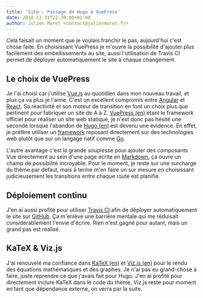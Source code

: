 ```yaml
---
title: 'Site : Passage de Hugo à VuePress'
date: 2018-12-31T22:30:00+01:00
author: Julien Muret <contact@julienmuret.fr>
---
```


Cela faisait un moment que je voulais franchir le pas, aujourd'hui c'est chose
faite. En choisissant VuePress je m'ouvre la possibilité d'ajouter plus
facilement des embellissements au site, aussi l'utilisation de Travis CI permet
de déployer automatiquement le site à chaque changement.

<!-- more -->

## Le choix de VuePress

Je l'ai choisi car j'utilise [Vue.js][1] au quotidien dans mon nouveau travail,
et plus ça va plus je l'aime. C'est un excellent compromis entre [Angular][2] et
[React][3]. Sa réactivité et son moteur de transition en font un choix plus que
pertinent pour fabriquer un site de A à Z. [VuePress (en)][4] étant le framework
officiel pour réaliser un site web statique, je n'est donc pas hésité une
seconde lorsque l'abandon de [Hugo (en)][5] est devenu une évidence. En effet,
je préfère utiliser un [framework][6] reposant directement sur des technologies
web plutôt que sur un langage natif comme [Go][7].

L'autre avantage c'est la grande souplesse pour ajouter des composants Vue
directement au sein d'une page écrite en [Markdown][8], ça ouvre un champ de
possibilité incroyable. Pour le moment, je reste sur une surcharge du thème par
défaut, mais à terme m'en faire un sur mesure en choisissant judicieusement les
transitions entre chaque route est planifié.

## Déploiement continu

J'en ai aussi profité pour utiliser [Travis CI][9] afin de déployer
automatiquement le site sur [GitHub][10]. Ça m'enlève une barrière mentale qui
me réduisait considérablement l'envie d'écrire. Rien n'est gagné pour autant,
mais un grand pas est réalisé.

## KaTeX & Viz.js

J'ai renouvelé ma confiance dans [KaTeX (en)][11] et [Viz.js (en)][12] pour le
rendu des équations mathématiques et des graphes. Je n'ai pas eu grand-chose à
faire, juste reprendre ce que j'avais fait pour Hugo. J'en ai profité pour
directement inclure KaTeX dans le code du thème, Viz.js reste pour moment en
tant que dépendance externe, on verra par la suite.

<!-- links -->

[1]: https://fr.wikipedia.org/wiki/Vue.js
[2]: https://fr.wikipedia.org/wiki/Angular
[3]: https://fr.wikipedia.org/wiki/React_(JavaScript)
[4]: https://vuepress.vuejs.org/
[5]: https://gohugo.io/
[6]: https://fr.wikipedia.org/wiki/Framework
[7]: https://fr.wikipedia.org/wiki/Go_(langage)
[8]: https://fr.wikipedia.org/wiki/Markdown
[9]: https://fr.wikipedia.org/wiki/Travis_CI
[10]: https://fr.wikipedia.org/wiki/GitHub
[11]: https://katex.org/
[12]: https://github.com/mdaines/viz.js/
